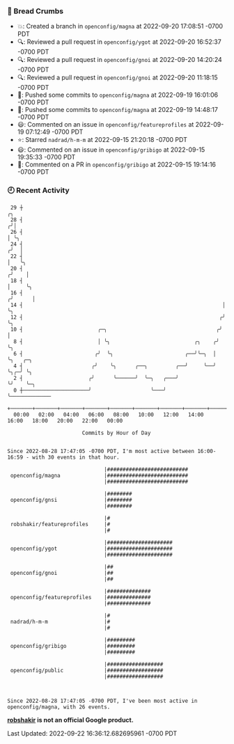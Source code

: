 ### 🍞 Bread Crumbs

 * 💥: Created a branch in `openconfig/magna` at 2022-09-20 17:08:51 -0700 PDT
 * 🔍: Reviewed a pull request in  `openconfig/ygot` at 2022-09-20 16:52:37 -0700 PDT
 * 🔍: Reviewed a pull request in  `openconfig/gnoi` at 2022-09-20 14:20:24 -0700 PDT
 * 🔍: Reviewed a pull request in  `openconfig/gnoi` at 2022-09-20 11:18:15 -0700 PDT
 * 🚢: Pushed some commits to `openconfig/magna` at 2022-09-19 16:01:06 -0700 PDT
 * 🚢: Pushed some commits to `openconfig/magna` at 2022-09-19 14:48:17 -0700 PDT
 * 😃: Commented on an issue in `openconfig/featureprofiles` at 2022-09-19 07:12:49 -0700 PDT
 * ⭐️: Starred `nadrad/h-m-m` at 2022-09-15 21:20:18 -0700 PDT
 * 😃: Commented on an issue in `openconfig/gribigo` at 2022-09-15 19:35:33 -0700 PDT
 * 💬: Commented on a PR in  `openconfig/gribigo` at 2022-09-15 19:14:16 -0700 PDT

### 🕘 Recent Activity
```
 29 ┼                                                                    ╭╮
 28 ┤                                                                   ╭╯│
 26 ┤                                                                   │ ╰╮
 24 ┤                                                                  ╭╯  │
 22 ┤                                                                  │   ╰╮
 20 ┤                                                                 ╭╯    │
 18 ┤                                                                 │     ╰╮
 16 ┤                                                                ╭╯      │
 14 ┤                                                                │       ╰╮
 12 ┤                                                               ╭╯        ╰╮
 10 ┤                        ╭─╮                                   ╭╯          │
  8 ┤                        │ ╰╮                           ╭╮    ╭╯           ╰╮
  6 ┤                       ╭╯  ╰╮                       ╭──╯╰─╮  │             ╰╮   ╭─╮
  4 ┤                      ╭╯    ╰╮      ╭──╮         ╭──╯     ╰──╯              ╰╮╭─╯ ╰╮
  2 ┤                     ╭╯      ╰──────╯  ╰─╮   ╭───╯                           ╰╯    ╰─╮
  0 ┼─────────────────────╯                   ╰───╯                                       ╰─────────────
    +───────+───────+───────+───────+───────+───────+───────+───────+───────+───────+───────+───────+────
  00:00   02:00   04:00   06:00   08:00   10:00   12:00   14:00   16:00   18:00   20:00   22:00   00:00   

						Commits by Hour of Day


Since 2022-08-28 17:47:05 -0700 PDT, I'm most active between 16:00-16:59 - with 30 events in that hour.

```



```
                               |##########################
 openconfig/magna              |##########################
                               |##########################

                               |########
 openconfig/gnsi               |########
                               |########

                               |#
 robshakir/featureprofiles     |#
                               |#

                               |#####################
 openconfig/ygot               |#####################
                               |#####################

                               |##
 openconfig/gnoi               |##
                               |##

                               |##############
 openconfig/featureprofiles    |##############
                               |##############

                               |#
 nadrad/h-m-m                  |#
                               |#

                               |#########
 openconfig/gribigo            |#########
                               |#########

                               |##################
 openconfig/public             |##################
                               |##################



Since 2022-08-28 17:47:05 -0700 PDT, I've been most active in openconfig/magna, with 26 events.

```
**[robshakir](mailto:robjs@google.com) is not an official Google product.**  


Last Updated: 2022-09-22 16:36:12.682695961 -0700 PDT
